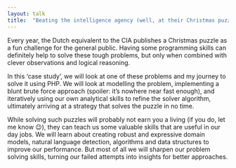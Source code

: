 ```yaml
---
layout: talk
title:  "Beating the intelligence agency (well, at their Christmas puzzle)"
---
```


Every year, the Dutch equivalent to the CIA publishes a Christmas puzzle as a fun challenge for the general public.
Having some programming skills can definitely help to solve these tough problems, but only when combined with clever 
observations and logical reasoning.

In this ‘case study’, we will look at one of these problems and my journey to solve it using PHP. We will look at 
modelling the problem, implementing a blunt brute force approach (spoiler: it’s nowhere near fast enough), and 
iteratively using our own analytical skills to refine the solver algorithm, ultimately arriving at a strategy that 
solves the puzzle in no time.

While solving such puzzles will probably not earn you a living (if you do, let me know 😉), they can teach us some 
valuable skills that are useful in our day jobs. We will learn about creating robust and expressive domain models, 
natural language detection, algorithms and data structures to improve our performance. But most of all we will 
sharpen our problem solving skills, turning our failed attempts into insights for better approaches.


